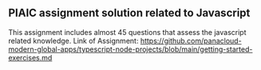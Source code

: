 ## PIAIC assignment solution related to Javascript

This assignment includes almost 45 questions that assess the javascript related knowledge.
Link of Assignment: https://github.com/panacloud-modern-global-apps/typescript-node-projects/blob/main/getting-started-exercises.md

